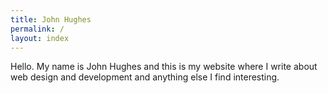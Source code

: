 ```yaml
---
title: John Hughes
permalink: /
layout: index
---
```


Hello. My name is John Hughes and this is my website where I write about web design and development and anything else I find interesting.
